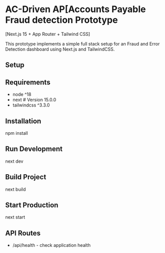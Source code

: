 # AC-Driven AP[Accounts Payable Fraud detection Prototype

[Next.js 15 + App Router + Tailwind CSS]

This prototype implements a simple full stack setup for an Fraud and Error Detection dashboard using Next.js and TailwindCSS.

## Setup

## Requirements
- node ^18
- next # Version 15.0.0
- tailwindcss ^3.3.0

## Installation

npm install

## Run Development
next dev


## Build Project
next build


## Start Production
next start


## API Routes
- /api/health - check application health
